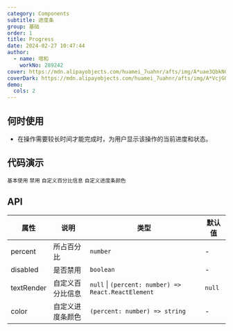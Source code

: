 ```yaml
---
category: Components
subtitle: 进度条
group: 基础
order: 1
title: Progress
date: 2024-02-27 10:47:44
author: 
  - name: 喧和
    workNo: 289242
cover: https://mdn.alipayobjects.com/huamei_7uahnr/afts/img/A*uae3QbkNCm8AAAAAAAAAAAAADrJ8AQ/original
coverDark: https://mdn.alipayobjects.com/huamei_7uahnr/afts/img/A*VcjGQLSrYdcAAAAAAAAAAAAADrJ8AQ/original
demo:
  cols: 2
---
```


## 何时使用

- 在操作需要较长时间才能完成时，为用户显示该操作的当前进度和状态。

## 代码演示

<code src="./demo/simple.tsx">基本使用</code>
<code src="./demo/disabled.tsx">禁用</code>
<code src="./demo/textRender.tsx">自定义百分比信息</code>
<code src="./demo/color.tsx">自定义进度条颜色</code>

## API

| 属性 | 说明 | 类型 | 默认值 |
| --- | --- | --- | --- |
| percent | 所占百分比 | `number` | - |
| disabled | 是否禁用 | `boolean` | - |
| textRender | 自定义百分比信息 | `null` \| `(percent: number) => React.ReactElement` | `null` |
| color | 自定义进度条颜色 | `(percent: number) => string` | - |
